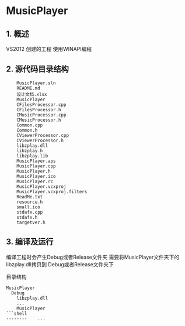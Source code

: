 # MusicPlayer

## 1. 概述

VS2012 创建的工程
使用WINAPI编程

## 2. 源代码目录结构

```shell
    MusicPlayer.sln
    README.md
    设计文档.xlsx
    MusicPlayer
	CFilesProcessor.cpp
	CFilesProcessor.h
	CMusicProcessor.cpp
	CMusicProcessor.h
	Common.cpp
	Common.h
	CViewerProcessor.cpp
	CViewerProcessor.h
	libzplay.dll
	libzplay.h
	libzplay.lib
	MusicPlayer.aps
	MusicPlayer.cpp
	MusicPlayer.h
	MusicPlayer.ico
	MusicPlayer.rc
	MusicPlayer.vcxproj
	MusicPlayer.vcxproj.filters
	ReadMe.txt
	resource.h
	small.ico
	stdafx.cpp
	stdafx.h
	targetver.h
```

## 3. 编译及运行

编译工程时会产生Debug或者Release文件夹
需要将MusicPlayer文件夹下的libzplay.dll拷贝到
Debug或者Release文件夹下

目录结构
```shell
MusicPlayer
  Debug
    libzplay.dll
    ...
    MusicPlayer
```shell
--------	...
